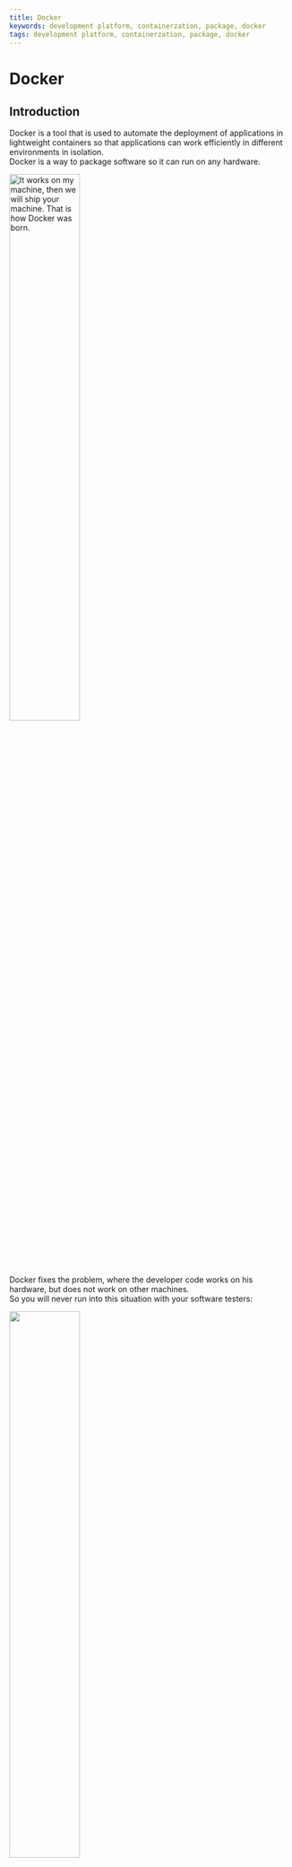 ```yaml
---
title: Docker
keywords: development platform, containerzation, package, docker
tags: development platform, containerzation, package, docker
---
```


# Docker

## Introduction

Docker is a tool that is used to automate the deployment of applications in lightweight containers so that applications can work efficiently in different environments in isolation.\
Docker is a way to package software so it can run on any hardware.

<img src="https://pbs.twimg.com/media/FPKqqiFX0AMRBu4?format=png&name=small" alt="It works on my machine, then we will ship your machine. That is how Docker was born." width="50%" height="auto">

Docker fixes the problem, where the developer code works on his hardware, but does not work on other machines.\
So you will never run into this situation with your software testers:

<img src="https://spectralops.io/wp-content/uploads/2023/08/Docker-Meme.jpg" alt="" width="50%" height="auto">

## You preffer Video?

-   [Docker in 100 seconds](https://www.youtube.com/watch?v=Gjnup-PuquQ)
-   [Learn Docker in 7 Easy Steps - Full Beginnner's Tutorial](https://www.youtube.com/watch?v=gAkwW2tuIqE)

## Brief History Year by Year

| Year | Milestone                                                                                                                                                                                                                                                          |
| ---- | ------------------------------------------------------------------------------------------------------------------------------------------------------------------------------------------------------------------------------------------------------------------ |
| 2010 | Docker Inc. founded by Kamel Founadi, Solomon Hykes, and Sebastien Pahl during the Y Combinator Summer 2010 startup incubator group.                                                                                                                               |
| 2011 | Docker officially launched.                                                                                                                                                                                                                                        |
| 2013 | Docker debuted publicly at PyCon and was released as open-source. It initially used LXC as its default execution environment.                                                                                                                                      |
| 2014 | Docker replaced LXC with its own component, libcontainer, with the release of version 0.9. Collaboration with Red Hat, Microsoft announced integration of Docker engine into Windows Server, and Docker container services for Amazon Elastic Compute Cloud (EC2). |
| 2017 | Docker created the Moby project for open research and development.                                                                                                                                                                                                 |
| 2015 | Collaboration with Stratoscale, IBM, and other companies on an OS-independent standard for software containers.                                                                                                                                                    |
| 2016 | Docker's presence grew significantly on LinkedIn profiles.                                                                                                                                                                                                         |
| 2019 | Docker announced working on a version for Windows that runs on Windows Subsystem for Linux (WSL) 2.                                                                                                                                                                |
| 2020 | Microsoft backported WSL2 to Windows 10 versions 1903 and 1909, and Docker became available for these platforms.                                                                                                                                                   |
| 2021 | Docker Desktop for Windows and MacOS is no longer free for enterprise users; it introduced a Personal plan. Docker on Linux distributions remained unaffected.                                                                                                     |

## Features

<ul>
<li>
<strong>Simplified Configuration</strong> : Docker streamlines the process of configuring applications, leading to faster and more efficient setup.
</li>
<li>
<strong>Segregated Application Run</strong> : Docker ensures that applications are isolated in their own containers, avoiding conflicts and interferences.
</li>
<li>
<strong>Productivity Boost</strong> : Docker's approach reduces the complexity of development and deployment, enhancing overall efficiency.
</li>
<li>
<strong>Service State Control</strong> : Docker services are designed to maintain and regulate a service's intended state, prioritizing availability and scalability.
</li>
<li>
<strong>Load Balancing and Discovery</strong> : The routing mesh feature in Docker provides an intelligent routing mechanism for balancing the load and discovering services within a Swarm.
</li>
<li>
<strong>Security Protocols</strong> : Docker prioritizes security by providing mechanisms like image scanning and secure container isolation to safeguard applications.
</li>
<li>
<strong>System Scalability</strong> : Docker allows for rapid adjustment in the scale of applications, ensuring they perform effectively under varying loads.
</li>
<li>
<strong>Streamlined Software Deployment</strong> : Docker promotes better software deployment practices with consistent environments and version tracking, minimizing release complications.
</li>
<li>
<strong>Network Customization</strong> : With Docker, creating software-defined networks is effortless, ensuring seamless inter-container communication across diverse settings.
</li>
<li>
<strong>Application Size Efficiency</strong> : Docker reduces the footprint of applications and their dependencies through containerization, optimizing the use of system resources.
</li>
</ul>

## Why would you use Docker?

| **Reason**                   | **Description**                                                                                           |
| ---------------------------- | --------------------------------------------------------------------------------------------------------- |
| Environment Consistency      | Docker guarantees that applications behave consistently in varied deployment environments.                |
| Isolated Execution           | Offers the independence of applications through container-based isolation.                                |
| Cross-Platform Compatibility | Facilitates the operation of applications on any Docker-compatible system, ensuring portability.          |
| Resource Efficacy            | Docker is renowned for its resource-efficient containers and rapid launch times.                          |
| Application Versioning       | Supports meticulous version control for applications, streamlining updates and rollbacks.                 |
| Application Orchestration    | Docker's tools are built to adeptly manage and scale applications, especially for microservices.          |
| DevOps Integration           | Docker is integral for the automated workflows in DevOps and continuous integration/delivery.             |
| Enhanced Security            | Offers improved security features through container isolation and regular image scans.                    |
| Resource Optimization        | Utilizes server resources with finesse by hosting multiple containers per server.                         |
| Vibrant Community Support    | Boasts a robust community offering a wealth of resources, plugins, and collaborative support.             |
| Microservices Support        | Ideal for building microservices due to its capability to deconstruct complex apps into smaller services. |
| Multi-cloud Flexibility      | Adapts seamlessly to various cloud environments, enabling hybrid cloud strategies.                        |

## Competitors

| **Option**                   | **Description**                                                                                                                               | **When to Use**                                                                                                                                        |
| ---------------------------- | --------------------------------------------------------------------------------------------------------------------------------------------- | ------------------------------------------------------------------------------------------------------------------------------------------------------ |
| **Podman**                   | A daemon-free, open-source container engine from Red Hat that enhances storage options and streamlines container operations.                  | Podman is ideal for those seeking a daemon-less, open-source container engine without the need for Kubernetes' full orchestration capabilities.        |
| **Buildah**                  | A tool for building OCI-compatible container images sans Docker, offering Docker and Kubernetes compatibility.                                | Buildah is best for scenarios requiring detailed control over container image construction, perfect for CI/CD workflows and crafting images from base. |
| **runC**                     | A container runtime compliant with OCI specifications, facilitating the execution of containers as isolated systems.                          | runC is suitable when you require a container runtime that aligns with OCI standards, ensuring compatibility with Kubernetes and Docker ecosystems.    |
| **BuildKit**                 | A modern toolkit for constructing container images, noted for expedited builds, improved caching, and intricate build process management.     | BuildKit should be considered when advanced image build performance and capabilities such as concurrent building and non-root builds are necessary.    |
| **LXD**                      | A system for operating lightweight VM-like containers, offering a balance of performance and versatility for various environments.            | LXD is useful for managing VM-like containers with a focus on performance, scalability, and a user-friendly experience, suitable across use cases.     |
| **Apache Mesos**             | A container orchestrator and data center manager, it excels in handling container deployment in extensive, clustered setups.                  | Apache Mesos is appropriate for orchestrating and managing applications in high-scale cluster environments, emphasizing durability and recovery.       |
| **Containerd**               | A minimal and versatile container supervisor, designed for container life-cycle management on diverse platforms.                              | Containerd is a good choice for comprehensive container lifecycle control across multiple platforms with added support for multi-tenancy.              |
| **VirtualBox**               | A general-purpose virtualizer, valuable for simulating varied system setups and application testing.                                          | VirtualBox fits when a flexible virtual environment is needed for app development and testing, supporting diverse system setups.                       |
| **Rkt**                      | A straightforward and secure container engine, recognized for its simplicity and adherence to the App Container spec.                         | Rkt is advantageous for its robust security and uncomplicated operation, compatible with various container formats and requirements.                   |
| **Azure Container Registry** | Microsoft Azure's managed Docker registry service allows for the secure management and storage of container images across platforms.          | Azure Container Registry is tailored for secure Docker image management and storage, with added benefits like image signing and Active Directory.      |
| **Kaniko**                   | This tool is dedicated to building container images from Dockerfiles directly within Kubernetes clusters or other containerized environments. | Kaniko is the go-to for securely constructing container images within Kubernetes or any container-native scenario, streamlining image creation.        |

### More information about larger competitors

![Table of Features of Docker](https://www.simform.com/wp-content/uploads/2023/08/Comparison-of-Docker-Alternatives.webp)

## Some weaknesses you might consider before using Docker

<ul>
  <li><strong>Non-bare-metal Performance</strong>: Containers incur a performance overhead due to additional layers such as overlay networking and container-to-host communication, falling short of bare-metal speeds.</li>
  
  <li><strong>Fragmented Container Landscape</strong>: Diverse container technologies may lack interoperability owing to competitive dynamics; for instance, OpenShift is tailored exclusively for Kubernetes.</li>
  
  <li><strong>Challenges with Persistent Storage</strong>: Container data can be ephemeral, risking data loss unless external storage solutions are implemented, which may add complexity.</li>
  
  <li><strong>Limitations with GUI-based Applications</strong>: Docker's architecture is primarily suited for headless server applications, as graphical user interfaces in containers face certain constraints.</li>
  
  <li><strong>Selective Application Compatibility</strong>: Docker excels with applications structured as microservices, but monolithic applications might not reap the same distribution benefits.</li>
  
  <li><strong>Storage Integration Complexities</strong>: Despite ongoing advancements, linking containers to persistent storage solutions demands intricate manual setup.</li>
  
  <li><strong>Basic Monitoring Capabilities</strong>: Docker provides elementary monitoring through its `stats` command; comprehensive analysis typically requires additional third-party tools.</li>
  
  <li><strong>Unfulfilled Feature Enhancements</strong>: Docker is actively developing features such as container self-inspection and improved file transfer capabilities, which are not yet standard.</li>
  
  <li><strong>Data Vulnerability</strong>: Establishing backup and recovery protocols for Docker involves manual intervention, casting doubts on its reliability for data resilience.</li>
  
  <li><strong>Optimizing Application Speed</strong>: Containers offer reduced overhead compared to VMs, but they can't match the performance of running directly on bare-metal hardware.</li>
  
  <li><strong>Limited OS Compatibility</strong>: Docker's design can introduce compatibility hurdles, as containers built for one operating system may not function seamlessly on another.</li>
  
  <li><strong>Suboptimal for GUI Applications</strong>: While feasible, operating GUI-centric applications in Docker is not ideal, given the platform's focus on command-line interface operations.</li>
  
  <li><strong>Incomplete Security Solutions</strong>: Docker's security model presents unique challenges that must be specifically addressed beyond traditional security practices.</li>
  
  <li><strong>Pace of Evolution</strong>: Docker's rapid development cycle can lead to a lag in the supporting ecosystem, creating documentation gaps and learning challenges.</li>
  
  <li><strong>Adaptation Difficulty</strong>: Engineers new to containerization may find Docker's learning curve steep, although more intuitive tools are available to ease the transition.</li>
</ul>

### [Start using Docker](https://docs.docker.com/)

## Summary

Docker is a tool that helps developers package their applications into containers, which are like lightweight, portable boxes. These containers hold everything the application needs to run, including the code, a runtime environment, libraries, and settings. Because they contain everything, containers can run on any system that has Docker installed, without any compatibility issues. This makes it easy for developers to develop, ship, and run applications the same way no matter where they are—on a personal computer, a server, or in the cloud. Docker is popular because it simplifies setting up environments, scales quickly, and streamlines the development process, making it a go-to tool for modern software development.

## Credits

Written by:
Mindaugas Bankauskas

## References

-   [Docker Official Website](https://www.docker.com/)
-   [Docker Docs](https://docs.docker.com/)
-   [It works on my machine MEME](https://twitter.com/FrancescoCiull4/status/1509458241524224005)
-   [Dockerfile WORKDIR: How to Get Started and Advanced Usage](https://spectralops.io/blog/dockerfile-workdir-how-to-get-started-and-advanced-usage/)
-   [Docker in 100 seconds](https://www.youtube.com/watch?v=Gjnup-PuquQ)
-   [Learn Docker in 7 Easy Steps - Full Beginner's Tutorial](https://www.youtube.com/watch?v=gAkwW2tuIqE)
-   [Docker wiki page](<https://en.wikipedia.org/wiki/Docker_(software)>)
-   [Competitors & Alternatives to Docker](https://www.gartner.com/reviews/market/application-platforms-reviews/vendor/docker/product/docker/alternatives)
-   [Docker Alternatives](https://www.simform.com/blog/docker-alternatives/)
-   [Top 11 Docker Features](https://www.knowledgehut.com/blog/devops/docker-features)
-   [Disadvantages of Docker](https://bobcares.com/blog/disadvantages-of-containerization-docker/)
